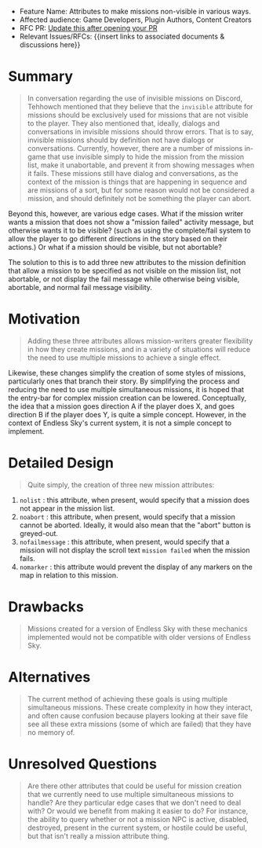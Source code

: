 - Feature Name: Attributes to make missions non-visible in various ways.
- Affected audience: Game Developers, Plugin Authors, Content Creators
- RFC PR: [Update this after opening your PR](https://github.com/EndlessSkyCommunity/endless-sky/pull/0000)
- Relevant Issues/RFCs: {{insert links to associated documents & discussions here}}

# Summary
> In conversation regarding the use of invisible missions on Discord, Tehhowch mentioned that they believe that the `invisible` attribute for missions should be exclusively used for missions that are not visible to the player. They also mentioned that, ideally, dialogs and conversations in invisible missions should throw errors. That is to say, invisible missions should by definition not have dialogs or conversations. Currently, however, there are a number of missions in-game that use invisible simply to hide the mission from the mission list, make it unabortable, and prevent it from showing messages when it fails. These missions still have dialog and conversations, as the context of the mission is things that are happening in sequence and are missions of a sort, but for some reason would not be considered a mission, and should definitely not be something the player can abort.

Beyond this, however, are various edge cases. What if the mission writer wants a mission that does not show a "mission failed" activity message, but otherwise wants it to be visible? (such as using the complete/fail system to allow the player to go different directions in the story based on their actions.) Or what if a mission should be visible, but not abortable?

The solution to this is to add three new attributes to the mission definition that allow a mission to be specified as not visible on the mission list, not abortable, or not display the fail message while otherwise being visible, abortable, and normal fail message visibility.

# Motivation
> Adding these three attributes allows mission-writers greater flexibility in how they create missions, and in a variety of situations will reduce the need to use multiple missions to achieve a single effect. 

Likewise, these changes simplify the creation of some styles of missions, particularly ones that branch their story. By simplifying the process and reducing the need to use multiple simultaneous missions, it is hoped that the entry-bar for complex mission creation can be lowered. Conceptually, the idea that a mission goes direction A if the player does X, and goes direction B if the player does Y, is quite a simple concept. However, in the context of Endless Sky's current system, it is not a simple concept to implement.

# Detailed Design
> Quite simply, the creation of three new mission attributes:

1. `nolist` : this attribute, when present, would specify that a mission does not appear in the mission list. 
2. `noabort` : this attribute, when present, would specify that a mission cannot be aborted. Ideally, it would also mean that the "abort" button is greyed-out.
3. `nofailmessage` : this attribute, when present, would specify that a mission will not display the scroll text `mission failed` when the mission fails.
4. `nomarker` : this attribute would prevent the display of any markers on the map in relation to this mission.

# Drawbacks
> Missions created for a version of Endless Sky with these mechanics implemented would not be compatible with older versions of Endless Sky.

# Alternatives
> The current method of achieving these goals is using multiple simultaneous missions. These create complexity in how they interact, and often cause confusion because players looking at their save file see all these extra missions (some of which are failed) that they have no memory of. 

# Unresolved Questions
> Are there other attributes that could be useful for mission creation that we currently need to use multiple simultaneous missions to handle? Are they particular edge cases that we don't need to deal with? Or would we benefit from making it easier to do? For instance, the ability to query whether or not a mission NPC is active, disabled, destroyed, present in the current system, or hostile could be useful, but that isn't really a mission attribute thing.

